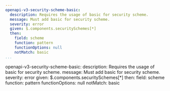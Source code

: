 ```yaml
---
openapi-v3-security-scheme-basic:
  description: Requires the usage of basic for security scheme.
  message: Must add basic for security scheme.
  severity: error
  given: $.components.securitySchemes[*]
  then:
    field: scheme
    function: pattern
    functionOptions: null
    notMatch: basic
...
```

openapi-v3-security-scheme-basic:
  description: Requires the usage of basic for security scheme.
  message: Must add basic for security scheme.
  severity: error
  given: $.components.securitySchemes[*]
  then:
    field: scheme
    function: pattern
    functionOptions: null
    notMatch: basic
